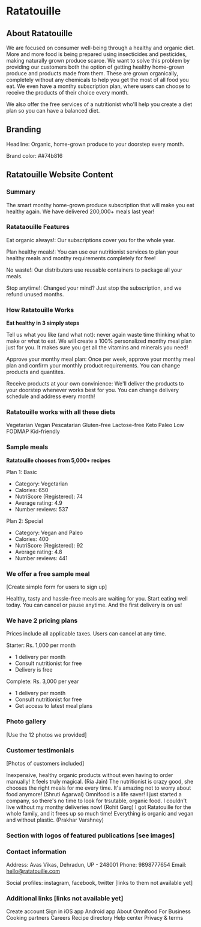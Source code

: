 # Ratatouille

## About Ratatouille

We are focused on consumer well-being through a healthy and organic diet. More and more food is being prepared using insecticides and pesticides, making naturally grown produce scarce. We want to solve this problem by providing our customers both the option of getting healthy home-grown produce and products made from them. These are grown organically, completely without any chemicals to help you get the most of all food you eat. We even have a monthy subscription plan, where users can choose to receive the products of their choice every month.

We also offer the free services of a nutritionist who'll help you create a diet plan so you can have a balanced diet.

## Branding

Headline: Organic, home-grown produce to your doorstep every month.

Brand color: ##74b816

## Ratatouille Website Content

### Summary

The smart monthy home-grown produce subscription that will make you eat healthy again. We have delivered 200,000+ meals last year!

### Ratataouille Features

Eat organic always!: Our subscriptions cover you for the whole year.

Plan healthy meals!: You can use our nutritionist services to plan your healthy meals and monthy requirements completely for free!

No waste!: Our distributers use reusable containers to package all your meals.

Stop anytime!: Changed your mind? Just stop the subscription, and we refund unused months.

### How Ratatouille Works

**Eat healthy in 3 simply steps**

Tell us what you like (and what not): never again waste time thinking what to make or what to eat. We will create a 100% personalized monthy meal plan just for you. It makes sure you get all the vitamins and minerals you need!

Approve your monthy meal plan: Once per week, approve your monthy meal plan and confirm your monthly product requirements. You can change products and quantites.

Receive products at your own convinience: We'll deliver the products to your doorstep whenever works best for you. You can change delivery schedule and address every month!

### Ratatouille works with all these diets

Vegetarian
Vegan
Pescatarian
Gluten-free
Lactose-free
Keto
Paleo
Low FODMAP
Kid-friendly

### Sample meals

**Ratatouille chooses from 5,000+ recipes**

Plan 1: Basic

- Category: Vegetarian
- Calories: 650
- NutriScore (Registered): 74
- Average rating: 4.9
- Number reviews: 537

Plan 2: Special

- Category: Vegan and Paleo
- Calories: 400
- NutriScore (Registered): 92
- Average rating: 4.8
- Number reviews: 441

### We offer a free sample meal

[Create simple form for users to sign up]

Healthy, tasty and hassle-free meals are waiting for you. Start eating well today. You can cancel or pause anytime. And the first delivery is on us!

### We have 2 pricing plans

Prices include all applicable taxes. Users can cancel at any time.

Starter: Rs. 1,000 per month

- 1 delivery per month
- Consult nutritionist for free
- Delivery is free

Complete: Rs. 3,000 per year

- 1 delivery per month
- Consult nutritionist for free
- Get access to latest meal plans

### Photo gallery

[Use the 12 photos we provided]

### Customer testimonials

[Photos of customers included]

Inexpensive, healthy organic products without even having to order manually! It feels truly magical. (Ria Jain)
The nutritionist is crazy good, she chooses the right meals for me every time. It's amazing not to worry about food anymore! (Shruti Agarwal)
Omnifood is a life saver! I just started a company, so there's no time to look for trsutable, organic food. I couldn't live without my monthy deliveries now! (Rohit Garg)
I got Ratatouille for the whole family, and it frees up so much time! Everything is organic and vegan and without plastic. (Prakhar Varshney)

### Section with logos of featured publications [see images]

### Contact information

Address: Avas Vikas, Dehradun, UP - 248001
Phone: 9898777654
Email: hello@ratatouille.com

Social profiles: instagram, facebook, twitter [links to them not available yet]

### Additional links [links not available yet]

Create account
Sign in
iOS app
Android app
About Omnifood
For Business
Cooking partners
Careers
Recipe directory
Help center
Privacy & terms
